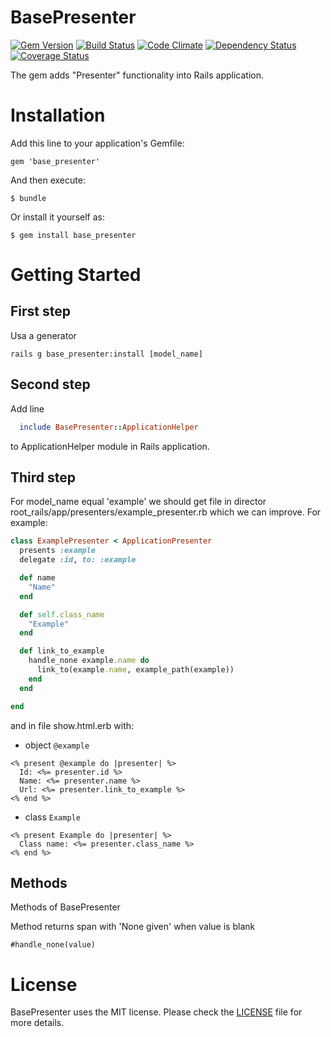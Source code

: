 # BasePresenter
[![Gem Version](https://badge.fury.io/rb/base_presenter.png)](http://badge.fury.io/rb/base_presenter)
[![Build Status](https://travis-ci.org/raglub/base_presenter.png?branch=master)](https://travis-ci.org/raglub/base_presenter)
[![Code Climate](https://codeclimate.com/github/raglub/base_presenter.png)](https://codeclimate.com/github/raglub/base_presenter)
[![Dependency Status](https://gemnasium.com/raglub/base_presenter.png)](https://gemnasium.com/raglub/base_presenter)
[![Coverage Status](https://coveralls.io/repos/raglub/base_presenter/badge.png)](https://coveralls.io/r/raglub/base_presenter)

The gem adds "Presenter" functionality into Rails application.

# Installation

Add this line to your application's Gemfile:

    gem 'base_presenter'

And then execute:

    $ bundle

Or install it yourself as:

    $ gem install base_presenter

# Getting Started

## First step

Usa a generator

    rails g base_presenter:install [model_name]

## Second step

Add line

```ruby
  include BasePresenter::ApplicationHelper
```

to ApplicationHelper module in Rails application.

## Third step

For model_name equal 'example' we should get file in director root_rails/app/presenters/example_presenter.rb which we can improve.
For example:

```ruby
class ExamplePresenter < ApplicationPresenter
  presents :example
  delegate :id, to: :example

  def name
    "Name"
  end

  def self.class_name
    "Example"
  end

  def link_to_example
    handle_none example.name do
      link_to(example.name, example_path(example))
    end
  end

end
```

and in file show.html.erb with:
* object `@example`

```erb
<% present @example do |presenter| %>
  Id: <%= presenter.id %>
  Name: <%= presenter.name %>
  Url: <%= presenter.link_to_example %>
<% end %>
```

* class `Example`

```erb
<% present Example do |presenter| %>
  Class name: <%= presenter.class_name %>
<% end %>
```

## Methods

Methods of BasePresenter

Method returns span with 'None given' when value is blank
```erb
#handle_none(value)
```

# License

BasePresenter uses the MIT license. Please check the [LICENSE][] file for more details.

[license]: https://github.com/raglub/base_presenter/blob/master/LICENSE
